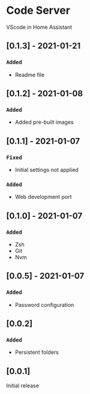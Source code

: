 # Code Server

VScode in Home Assistant

## [0.1.3] - 2021-01-21

### `Added`

- Readme file

## [0.1.2] - 2021-01-08

### `Added`

- Added pre-built images

## [0.1.1] - 2021-01-07

### `Fixed`

- Initial settings not applied

### `Added`

- Web development port

## [0.1.0] - 2021-01-07

### `Added`

- Zsh
- Git
- Nvm

## [0.0.5] - 2021-01-07

### `Added`

- Password configuration

## [0.0.2]

### `Added`

- Persistent folders

## [0.0.1]

Initial release
